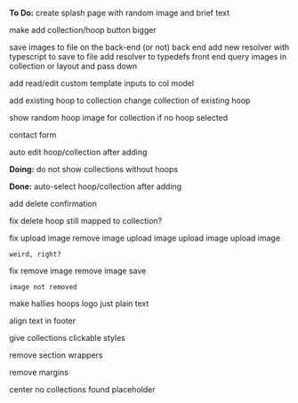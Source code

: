 **To Do:**
create splash page with random image and brief text

make add collection/hoop button bigger

save images to file on the back-end (or not)
	back end
		add new resolver with typescript to save to file
		add resolver to typedefs
	front end
		query images in collection or layout and pass down

add read/edit custom template inputs to col model

add existing hoop to collection
change collection of existing hoop

show random hoop image for collection if no hoop selected

contact form

auto edit  hoop/collection after adding

**Doing:**
do not show collections without hoops

**Done:**
auto-select hoop/collection after adding

add delete confirmation

fix delete hoop
	still mapped to collection?

fix upload image
	remove image
	upload image
	upload image
	upload image

	weird, right?

fix remove image
	remove image
	save
	
	image not removed

make hallies hoops logo just plain text

align text in footer

give collections clickable styles

remove section wrappers

remove margins

center no collections found placeholder